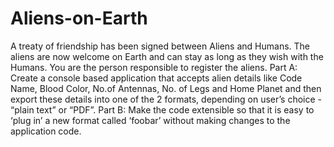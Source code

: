 Aliens-on-Earth
===============

A treaty of friendship has been signed between Aliens and Humans. The aliens are now welcome on Earth and can stay as long as they wish with the Humans. You are the person responsible to register the aliens.   Part A: Create a console based application that accepts alien details like Code Name, Blood Color, No.of Antennas, No. of Legs and Home Planet and then export these details into one of the 2 formats, depending on user’s choice - “plain text” or “PDF”.  Part B: Make the code extensible so that it is easy to ‘plug in’ a new format called ‘foobar’ without making changes to the application code.
